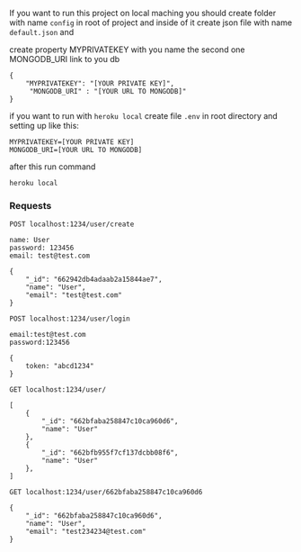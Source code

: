 

If you want to run this project on local maching you should create folder with name `config` in root of project and inside of it create json file with name `default.json` and 

create property MYPRIVATEKEY with you name
the second one MONGODB_URI link to you db

```
{
    "MYPRIVATEKEY": "[YOUR PRIVATE KEY]",
     "MONGODB_URI" : "[YOUR URL TO MONGODB]"
}
```

if you want to run with `heroku local` create file `.env` in root directory and setting up like this:

```
MYPRIVATEKEY=[YOUR PRIVATE KEY]
MONGODB_URI=[YOUR URL TO MONGODB]

```

after this run command 

```
heroku local
```

### Requests 

```
POST localhost:1234/user/create

name: User
password: 123456
email: test@test.com

{
    "_id": "662942db4adaab2a15844ae7",
    "name": "User",
    "email": "test@test.com"
}

```

```
POST localhost:1234/user/login

email:test@test.com
password:123456

{
    token: "abcd1234"
}

```

```
GET localhost:1234/user/

[
    {
        "_id": "662bfaba258847c10ca960d6",
        "name": "User"
    },
    {
        "_id": "662bfb955f7cf137dcbb08f6",
        "name": "User"
    },
]

```

```
GET localhost:1234/user/662bfaba258847c10ca960d6

{
    "_id": "662bfaba258847c10ca960d6",
    "name": "User",
    "email": "test234234@test.com"
}

```
